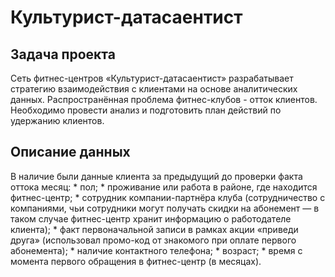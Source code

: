 # Культурист-датасаентист

## Задача проекта

Сеть фитнес-центров «Культурист-датасаентист» разрабатывает стратегию взаимодействия с клиентами на основе аналитических данных. Распространённая проблема фитнес-клубов - отток клиентов. Необходимо провести анализ и подготовить план действий по удержанию клиентов.

## Описание данных


В наличие были данные клиента за предыдущий до проверки факта оттока месяц:
    * пол;
    * проживание или работа в районе, где находится фитнес-центр;
    *  сотрудник компании-партнёра клуба (сотрудничество с компаниями, чьи сотрудники могут получать скидки на абонемент — в таком случае фитнес-центр хранит информацию о работодателе клиента);
    * факт первоначальной записи в рамках акции «приведи друга» (использовал промо-код от знакомого при оплате первого абонемента);
    * наличие контактного телефона;
    * возраст;
    * время с момента первого обращения в фитнес-центр (в месяцах).

